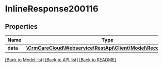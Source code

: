 # InlineResponse200116

## Properties
Name | Type | Description | Notes
------------ | ------------- | ------------- | -------------
**data** | [**\CrmCareCloud\Webservice\RestApi\Client\Model\Recommendation**](Recommendation.md) |  | [optional] 

[[Back to Model list]](../../README.md#documentation-for-models) [[Back to API list]](../../README.md#documentation-for-api-endpoints) [[Back to README]](../../README.md)

